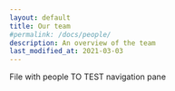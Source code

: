 ```yaml
---
layout: default
title: Our team
#permalink: /docs/people/
description: An overview of the team
last_modified_at: 2021-03-03
---
```



File with people
TO TEST navigation pane

